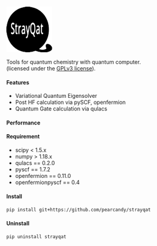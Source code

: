 
![strayqat_logo](https://github.com/pearcandy/strayqat/blob/master/img/logo.png?raw=true)

Tools for quantum chemistry with quantum computer.  
(licensed under the [GPLv3 license](https://github.com/pearcandy/strayqat/blob/master/LICENSE)).

#### Features
- Variational Quantum Eigensolver
- Post HF calculation via pySCF, openfermion
- Quantum Gate calculation via qulacs

#### Performance

#### Requirement
- scipy < 1.5.x
- numpy > 1.18.x
- qulacs == 0.2.0
- pyscf  == 1.7.2
- openfermion == 0.11.0
- openfermionpyscf == 0.4

#### Install 
```
pip install git+https://github.com/pearcandy/strayqat
```


#### Uninstall
```
pip uninstall strayqat
```
